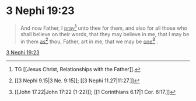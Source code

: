 # 3 Nephi 19:23

> And now Father, I <u>pray</u>[^a] unto thee for them, and also for all those who shall believe on their words, that they may believe in me, that I may be in them <u>as</u>[^b] thou, Father, art in me, that we may be <u>one</u>[^c] .

[3 Nephi 19:23](https://www.churchofjesuschrist.org/study/scriptures/bofm/3-ne/19?lang=eng&id=p23#p23)


[^a]: TG [[Jesus Christ, Relationships with the Father]].
[^b]: [[3 Nephi 9.15|3 Ne. 9:15]]; [[3 Nephi 11.27|11:27.]]
[^c]: [[John 17.22|John 17:22 (1-22)]]; [[1 Corinthians 6.17|1 Cor. 6:17.]]
